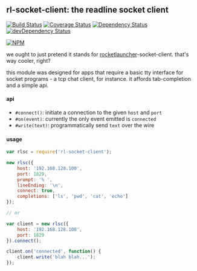## rl-socket-client: the readline socket client

[![Build Status](https://travis-ci.org/io-digital/rl-socket-client.svg)](https://travis-ci.org/io-digital/rl-socket-client) [![Coverage Status](https://coveralls.io/repos/io-digital/rl-socket-client/badge.svg)](https://coveralls.io/r/io-digital/rl-socket-client) [![Dependency Status](https://david-dm.org/io-digital/rl-socket-client.svg)](https://david-dm.org/io-digital/rl-socket-client) [![devDependency Status](https://david-dm.org/io-digital/rl-socket-client/dev-status.svg)](https://david-dm.org/io-digital/rl-socket-client#info=devDependencies)

[![NPM](https://nodei.co/npm/rl-socket-client.png?compact=true)](https://nodei.co/npm/rl-socket-client/)

we ought to just pretend it stands for [rocketlauncher](http://ioquake3.org/wp/wp-content/themes/ioq3-deboy/explodedView.png)-socket-client. that's way cooler, right?

this module was designed for apps that require a basic tty interface for socket programs - a tcp chat client, for instance. it affords tab-completion and a simple api.

#### api

- `#connect()`: initiate a connection to the given `host` and `port`
- `#on(event)`: currently the only event emitted is `connected`
- `#write(text)`: programmatically send `text` over the wire

#### usage

```js
var rlsc = require('rl-socket-client');

new rlsc({
    host: '192.168.128.100',
    port: 1829,
    prompt: '% ',
    lineEnding: '\n',
    connect: true,
    completions: ['ls', 'pwd', 'cat', 'echo']
});

// or

var client = new rlsc({
    host: '192.168.128.100',
    port: 1829
}).connect();

client.on('connected', function() {
    client.write('blah blah...');
});
```
